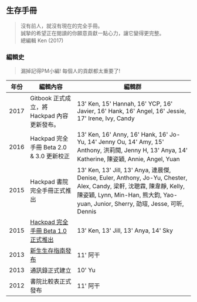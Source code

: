 ## 生存手冊

> 沒有前人，就沒有現在的完全手冊。  
> 誠摯的希望正在閱讀的你願意貢獻一點心力，讓它變得更完整。  
> 總編輯 Ken \(2017\)

### 編輯史

> 漏掉記得PM小編! 每個人的貢獻都太重要了!

| 年份 | 編輯內容 | 編輯群 |
| --- | --- | --- |
| 2017 | Gitbook 正式成立，將 Hackpad 內容更新發布。 | 13' Ken, 15' Hannah, 16' YCP, 16' Javier, 16' Hank, 16' Angel, 16' Jessie, 17' Irene, Ivy, Candy |
| 2016 | Hackpad 完全手冊 Beta 2.0 & 3.0 更新校正 | 13' Ken, 16' Anny, 16' Hank, 16' Jo-Yu, 14' Jenny Ou, 14' Amy, 15' Anthony, 洪莉閩, Jenny H, 13' Anya, 14' Katherine, 陳姿穎, Annie, Angel, Yuan |
| 2015 | Hackpad 書院完全手冊正式推出 | 13' Ken, 13' Jill, 13' Anya, 連晨傑, Denise, Euler, Anthony, Jo-Yu, Chester, Alex, Candy, 梁軒, 沈聰霖, 陳韋靜, Kelly, 陳姿穎, Lynn, Min-Han, 熊大鈞, Yao-yuan, Junior, Sherry, 劭瑄, Jesse, 可昕, Dennis |
| 2015 | [Hackpad 完全手冊 Beta 1.0 正式推出](https://www.facebook.com/groups/162461677166537/permalink/864479966964701) | 13' Ken, 13' Jill, 13' Anya, 14' Sky |
| 2013 | [新生生存指南發布](https://www.facebook.com/groups/162461677166537/499508336795201/) | 11' 阿干 |
| 2013 | 通訊錄正式建立 | 10' Yu |
| 2012 | 書院比較表正式發布 | 11' 阿干 |



